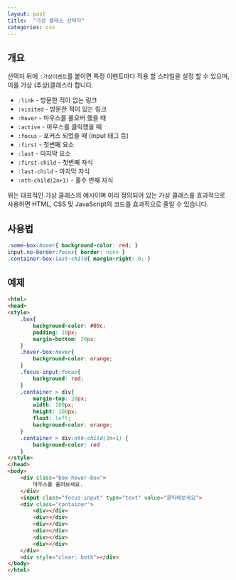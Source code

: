 ```yaml
---
layout: post
title:  "가상 클래스 선택자"
categories: css
---
```


## 개요
선택자 뒤에 `:가상이벤트`를 붙이면 특정 이벤트마다 적용 할 스타일을 설정 할 수 있으며, 이를 가상 (추상)클래스라 합니다.


- `:link` - 방문한 적이 없는 링크
- `:visited` - 방문한 적이 있는 링크
- `:hover` - 마우스를 롤오버 했을 때
- `:active` - 마우스를 클릭했을 때
- `:focus` - 포커스 되었을 때 (input 태그 등)
- `:first` - 첫번째 요소
- `:last` - 마지막 요소
- `:first-child` - 첫번째 자식
- `:last-child` - 마지막 자식
- `:nth-child(2n+1)` - 홀수 번째 자식

위는 대표적인 가상 클래스의 예시이며 미리 정의되어 있는 가상 클래스를 효과적으로 사용하면 HTML, CSS 및 JavaScript의 코드를 효과적으로 줄일 수 있습니다.


## 사용법
```css
.some-box:hover{ background-color: red; }
input.no-border:focus{ border: none }
.container-box:last-child{ margin-right: 0; }

```


## 예제
```html
<html>
<head>
<style>
	.box{
		background-color: #09c;
		padding: 10px;
		margin-bottom: 20px;
	}
	.hover-box:hover{
		background-color: orange;
	}
	.focus-input:focus{
		background: red;
	}
	.container > div{
		margin-top: 20px;
		width: 100px;
		height: 100px;
		float: left;
		background-color: orange;
	}
	.container > div:nth-child(2n+1) {
		background-color: red
	}
</style>
</head>
<body>
	<div class="box hover-box">
		마우스를 올려보세요.
	</div>
	<input class="focus-input" type="text" value="클릭해보세요">
	<div class="container">
		<div></div>
		<div></div>
		<div></div>
		<div></div>
		<div></div>
		<div></div>
	</div>
	<div style="clear: both"></div>
</body>
</html>
```
